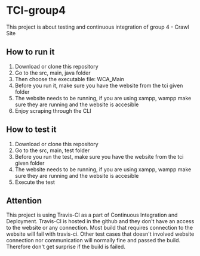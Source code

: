 # TCI-group4
This project is about testing and continuous integration of group 4 - Crawl Site

## How to run it
1. Download or clone this repository
2. Go to the src, main, java folder
3. Then choose the executable file: WCA_Main
4. Before you run it, make sure you have the website from the tci given folder
5. The website needs to be running, if you are using xampp, wampp make sure they are running and the website is accesible
6. Enjoy scraping through the CLI

## How to test it
1. Download or clone this repository
2. Go to the src, main, test folder
3. Before you run the test, make sure you have the website from the tci given folder
4. The website needs to be running, if you are using xampp, wampp make sure they are running and the website is accesible
5. Execute the test

## Attention
This project is using Travis-CI as a part of Continuous Integration and Deployment. Travis-CI is hosted in the github and they don't have an access to the website or any connection. Most build that requires connection to the website will fail with travis-ci. Other test cases that doesn't involved website connection nor communication will normally fine and passed the build. Therefore don't get surprise if the build is failed. 
